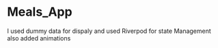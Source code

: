 # Meals_App
I used dummy data for dispaly and used Riverpod for state Management also added animations 
